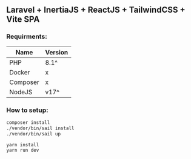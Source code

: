 ## Laravel + InertiaJS + ReactJS + TailwindCSS + Vite SPA

### Requirments:
| Name| Version |
| ------ | ------ |
| PHP | 8.1^ |
| Docker | x |
| Composer | x |
| NodeJS | v17^ |

### How to setup:
```bash
composer install
./vendor/bin/sail install
./vendor/bin/sail up
```

```bash
yarn install
yarn run dev
```

